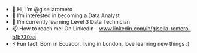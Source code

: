 - 👋 Hi, I’m @gisellaromero
- 👀 I’m interested in becoming a Data Analyst
- 🌱 I’m currently learning Level 3 Data Technician 
- 📫 How to reach me: On Linkedin - www.linkedin.com/in/gisella-romero-b1b730aa
- ⚡ Fun fact: Born in Ecuador, living in London, love learning new things :) 

<!---
gisellaromero/gisellaromero is a ✨ special ✨ repository because its `README.md` (this file) appears on your GitHub profile.
You can click the Preview link to take a look at your changes.
--->
